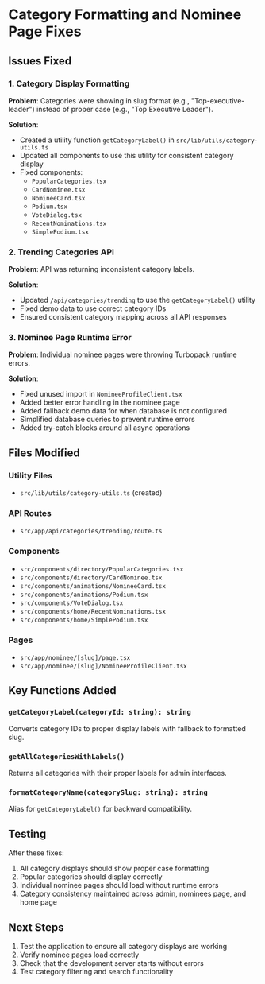 # Category Formatting and Nominee Page Fixes

## Issues Fixed

### 1. Category Display Formatting
**Problem**: Categories were showing in slug format (e.g., "Top-executive-leader") instead of proper case (e.g., "Top Executive Leader").

**Solution**: 
- Created a utility function `getCategoryLabel()` in `src/lib/utils/category-utils.ts`
- Updated all components to use this utility for consistent category display
- Fixed components:
  - `PopularCategories.tsx`
  - `CardNominee.tsx` 
  - `NomineeCard.tsx`
  - `Podium.tsx`
  - `VoteDialog.tsx`
  - `RecentNominations.tsx`
  - `SimplePodium.tsx`

### 2. Trending Categories API
**Problem**: API was returning inconsistent category labels.

**Solution**:
- Updated `/api/categories/trending` to use the `getCategoryLabel()` utility
- Fixed demo data to use correct category IDs
- Ensured consistent category mapping across all API responses

### 3. Nominee Page Runtime Error
**Problem**: Individual nominee pages were throwing Turbopack runtime errors.

**Solution**:
- Fixed unused import in `NomineeProfileClient.tsx`
- Added better error handling in the nominee page
- Added fallback demo data for when database is not configured
- Simplified database queries to prevent runtime errors
- Added try-catch blocks around all async operations

## Files Modified

### Utility Files
- `src/lib/utils/category-utils.ts` (created)

### API Routes
- `src/app/api/categories/trending/route.ts`

### Components
- `src/components/directory/PopularCategories.tsx`
- `src/components/directory/CardNominee.tsx`
- `src/components/animations/NomineeCard.tsx`
- `src/components/animations/Podium.tsx`
- `src/components/VoteDialog.tsx`
- `src/components/home/RecentNominations.tsx`
- `src/components/home/SimplePodium.tsx`

### Pages
- `src/app/nominee/[slug]/page.tsx`
- `src/app/nominee/[slug]/NomineeProfileClient.tsx`

## Key Functions Added

### `getCategoryLabel(categoryId: string): string`
Converts category IDs to proper display labels with fallback to formatted slug.

### `getAllCategoriesWithLabels()`
Returns all categories with their proper labels for admin interfaces.

### `formatCategoryName(categorySlug: string): string`
Alias for `getCategoryLabel()` for backward compatibility.

## Testing

After these fixes:
1. All category displays should show proper case formatting
2. Popular categories should display correctly
3. Individual nominee pages should load without runtime errors
4. Category consistency maintained across admin, nominees page, and home page

## Next Steps

1. Test the application to ensure all category displays are working
2. Verify nominee pages load correctly
3. Check that the development server starts without errors
4. Test category filtering and search functionality
